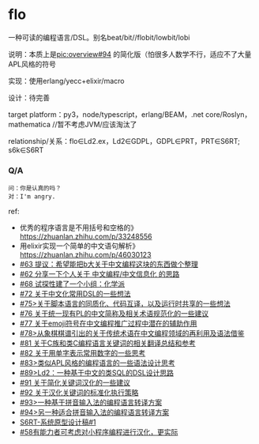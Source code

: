 # flo
一种可读的编程语言/DSL。别名beat/bit//flobit/lowbit/lobi

说明：本质上是[pic:overview#94](https://github.com/program-in-chinese/overview/issues/94) 的简化版（怕很多人数学不行，适应不了大量APL风格的符号

实现：使用erlang/yecc+elixir/macro

设计：待完善

target platform：py3，node/typescript，erlang/BEAM，.net core/Roslyn，mathematica //暂不考虑JVM/应该淘汰了

relationship/关系：flo∈Ld2.ex，Ld2∈GDPL，GDPL∈PRT，PRT∈S6RT; s6k∈S6RT

### Q/A

```
问：你是认真的吗？
对：I'm angry.
```

ref:



- 优秀的程序语言是不用括号和空格的》https://zhuanlan.zhihu.com/p/33248556
- 用elixir实现一个简单的中文语句解析》https://zhuanlan.zhihu.com/p/46030123
- [#63 提议：希望能把b大关于中文编程这块的东西做个整理](https://github.com/program-in-chinese/overview/issues/63)
- [#62 分享一下个人关于 中文编程/中文信息化 的思路](https://github.com/program-in-chinese/overview/issues/62)
- [#68 试探性建了一个小组：化学派](https://github.com/program-in-chinese/overview/issues/68)
- [#72 关于中文化常用DSL的一些想法](https://github.com/program-in-chinese/overview/issues/72)
- [#75>关于脚本语言的同质化、代码互译，以及运行时共享的一些想法](https://github.com/program-in-chinese/overview/issues/75)
- [#76 关于统一现有PL的中文简称及相关术语规范化的一些建议](https://github.com/program-in-chinese/overview/issues/76)
- [#77 关于emoji符号在中文编程推广过程中潜在的辅助作用](https://github.com/program-in-chinese/overview/issues/77)
- [#78>从象棋棋谱引出的关于传统术语在中文编程领域的再利用及语法借鉴](https://github.com/program-in-chinese/overview/issues/78)
- [#81 关于C族和类C编程语言关键词的相关翻译总结和参考](https://github.com/program-in-chinese/overview/issues/81)
- [#82 关于用单字表示常用数字的一些思考](https://github.com/program-in-chinese/overview/issues/82)
- [#83>类似APL风格的编程语言的一些语法设计思考](https://github.com/program-in-chinese/overview/issues/83)
- [#89>Ld2：一种基于中文的类SQL的DSL设计思路](https://github.com/program-in-chinese/overview/issues/89)
- [#91 关于简化关键词汉化的一些建议](https://github.com/program-in-chinese/overview/issues/91)
- [#92 关于汉化关键词的标准化执行策略](https://github.com/program-in-chinese/overview/issues/92)
- [#93>一种基于拼音输入法的编程语言转译方案](https://github.com/program-in-chinese/overview/issues/93)
- [#94>另一种适合拼音输入法的编程语言转译方案](https://github.com/program-in-chinese/overview/issues/94)
- [S6RT-系统原型设计稿#1](https://github.com/secti6n/S6RT/issues/1)
- [#58有能力者可考虑对小程序编程进行汉化，更实际](https://github.com/program-in-chinese/overview/issues/58)
